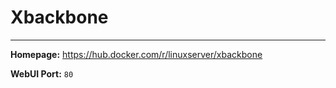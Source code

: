 # Xbackbone

---

**Homepage:** https://hub.docker.com/r/linuxserver/xbackbone

**WebUI Port:** `80`